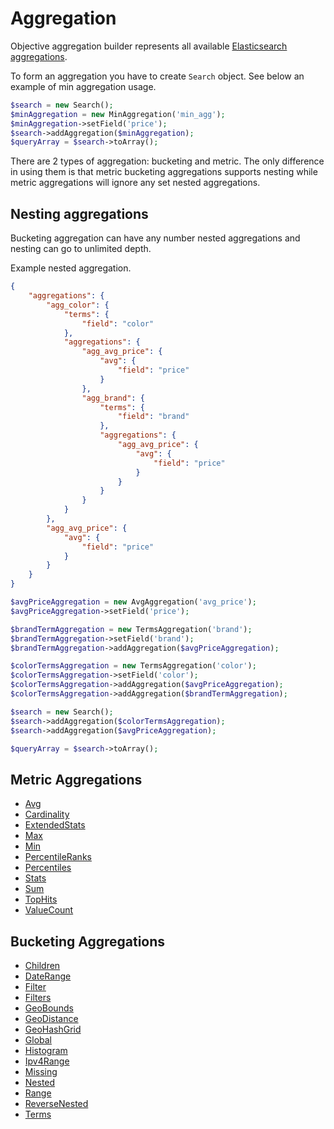 # Aggregation

Objective aggregation builder represents all available [Elasticsearch aggregations][1].


To form an aggregation you have to create `Search` object. See below an example of min aggregation usage.

```php
$search = new Search();
$minAggregation = new MinAggregation('min_agg');
$minAggregation->setField('price');
$search->addAggregation($minAggregation);
$queryArray = $search->toArray();
```

There are 2 types of aggregation: bucketing and metric. The only difference in using them is that metric bucketing
aggregations supports nesting while metric aggregations will ignore any set nested aggregations.

## Nesting aggregations

Bucketing aggregation can have any number nested aggregations and nesting can go to unlimited depth.

Example nested aggregation.
```JSON
{
    "aggregations": {
        "agg_color": {
            "terms": {
                "field": "color"
            },
            "aggregations": {
                "agg_avg_price": {
                    "avg": {
                        "field": "price"
                    }
                },
                "agg_brand": {
                    "terms": {
                        "field": "brand"
                    },
                    "aggregations": {
                        "agg_avg_price": {
                            "avg": {
                                "field": "price"
                            }
                        }
                    }
                }
            }
        },
        "agg_avg_price": {
            "avg": {
                "field": "price"
            }
        }
    }
}
```

```php
$avgPriceAggregation = new AvgAggregation('avg_price');
$avgPriceAggregation->setField('price');

$brandTermAggregation = new TermsAggregation('brand');
$brandTermAggregation->setField('brand');
$brandTermAggregation->addAggregation($avgPriceAggregation);

$colorTermsAggregation = new TermsAggregation('color');
$colorTermsAggregation->setField('color');
$colorTermsAggregation->addAggregation($avgPriceAggregation);
$colorTermsAggregation->addAggregation($brandTermAggregation);

$search = new Search();
$search->addAggregation($colorTermsAggregation);
$search->addAggregation($avgPriceAggregation);

$queryArray = $search->toArray();
```

## Metric Aggregations
 - [Avg](Avg.md)
 - [Cardinality](Cardinality.md)
 - [ExtendedStats](ExtendedStats.md)
 - [Max](Max.md)
 - [Min](Min.md)
 - [PercentileRanks](PercentileRanks.md)
 - [Percentiles](Percentiles.md)
 - [Stats](Stats.md)
 - [Sum](Sum.md)
 - [TopHits](TopHits.md)
 - [ValueCount](ValueCount.md)
 
## Bucketing Aggregations
 - [Children](Children.md)
 - [DateRange](DateRange.md)
 - [Filter](Filter.md)
 - [Filters](Filters.md)
 - [GeoBounds](GeoBounds.md)
 - [GeoDistance](GeoDistance.md)
 - [GeoHashGrid](GeoHashGrid.md)
 - [Global](Global.md)
 - [Histogram](Histogram.md)
 - [Ipv4Range](Ipv4Range.md)
 - [Missing](Missing.md)
 - [Nested](Nested.md)
 - [Range](Range.md)
 - [ReverseNested](ReverseNested.md)
 - [Terms](Terms.md)

[1]: https://www.elastic.co/guide/en/elasticsearch/reference/current/search-aggregations.html

